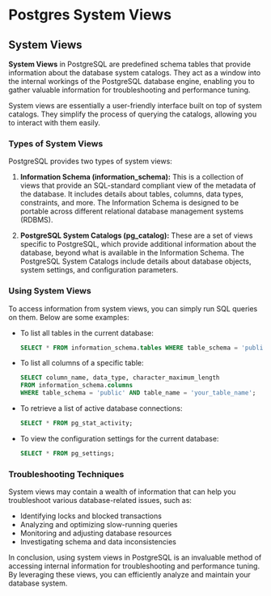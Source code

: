 # Postgres System Views

## System Views

**System Views** in PostgreSQL are predefined schema tables that provide information about the database system catalogs. They act as a window into the internal workings of the PostgreSQL database engine, enabling you to gather valuable information for troubleshooting and performance tuning.

System views are essentially a user-friendly interface built on top of system catalogs. They simplify the process of querying the catalogs, allowing you to interact with them easily.

### Types of System Views

PostgreSQL provides two types of system views:

1. **Information Schema (information_schema):** This is a collection of views that provide an SQL-standard compliant view of the metadata of the database. It includes details about tables, columns, data types, constraints, and more. The Information Schema is designed to be portable across different relational database management systems (RDBMS).

2. **PostgreSQL System Catalogs (pg_catalog):** These are a set of views specific to PostgreSQL, which provide additional information about the database, beyond what is available in the Information Schema. The PostgreSQL System Catalogs include details about database objects, system settings, and configuration parameters.

### Using System Views

To access information from system views, you can simply run SQL queries on them. Below are some examples:

- To list all tables in the current database:

  ```sql
  SELECT * FROM information_schema.tables WHERE table_schema = 'public';
  ```

- To list all columns of a specific table:

  ```sql
  SELECT column_name, data_type, character_maximum_length
  FROM information_schema.columns
  WHERE table_schema = 'public' AND table_name = 'your_table_name';
  ```

- To retrieve a list of active database connections:

  ```sql
  SELECT * FROM pg_stat_activity;
  ```

- To view the configuration settings for the current database:

  ```sql
  SELECT * FROM pg_settings;
  ```

### Troubleshooting Techniques

System views may contain a wealth of information that can help you troubleshoot various database-related issues, such as:

- Identifying locks and blocked transactions
- Analyzing and optimizing slow-running queries
- Monitoring and adjusting database resources
- Investigating schema and data inconsistencies

In conclusion, using system views in PostgreSQL is an invaluable method of accessing internal information for troubleshooting and performance tuning. By leveraging these views, you can efficiently analyze and maintain your database system.